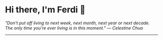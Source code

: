 <h1>Hi there, I'm Ferdi 👋</h1>

<p><em>
  "Don't put off living to next week, next month, next year or next decade. The only time you're ever living is in this moment." — Celestine Chua
</em></p>

---

